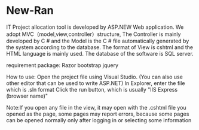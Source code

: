 # New-Ran
IT Project allocation tool is developed by ASP.NEW Web application. We adopt MVC（model,view,controller）structure, 
The Controller is mainly developed by C # and the Model is the C # file automatically generated by the system according to the database. 
The format of View is cshtml and the HTML language is mainly used. 
The database of the software is SQL server.

requirement package:
Razor
bootstrap
jquery

How to use:
Open the project file using Visual Studio. (You can also use other editor that can be used to write ASP.NET)
In Explorer, enter the file which is .sln format
Click the run button, which is usually "IIS Express (browser name)"


Note:If you open any file in the view, 
it may open with the .cshtml file you opened as the page, 
some pages may report errors,
because some pages can be opened normally only after logging in or selecting some information
